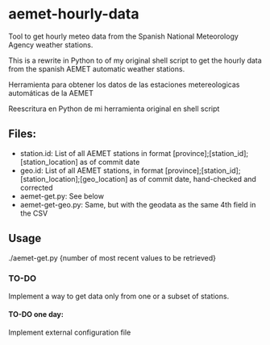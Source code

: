 # aemet-hourly-data
Tool to get hourly meteo data from the Spanish National Meteorology Agency weather stations.

This is a rewrite in Python to of my original shell script to get the hourly data from the spanish AEMET automatic weather stations. 

Herramienta para obtener los datos de las estaciones metereologicas automáticas de la AEMET

Reescritura en Python de mi herramienta original en shell script

## Files:

* station.id: List of all AEMET stations in format [province];[station_id];[station_location] as of commit date
* geo.id: List of all AEMET stations, in format [province];[station_id];[station_location];[geo_location] as of commit date, hand-checked and corrected
* aemet-get.py: See below
* aemet-get-geo.py: Same, but with the geodata as the same 4th field in the CSV

## Usage

./aemet-get.py {number of most recent values to be retrieved}

### TO-DO

Implement a way to get data only from one or a subset of stations. 

#### TO-DO one day: 

Implement external configuration file

